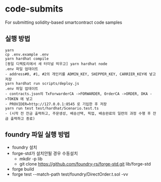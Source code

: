 # code-submits
For submitting solidity-based smartcontract code samples
## 실행 방법
```
yarn
cp .env.example .env
yarn hardhat compile
[동일 디렉토리에서 새 터미널 띄우고] yarn hardhat node
.env 파일 업데이트
- address#0, #1, #2의 개인키를 ADMIN_KEY, SHIPPER_KEY, CARRIER_KEY에 넣고 저장
yarn hardhat run scripts/deploy.js
.env 파일 업데이트
- contracts.json의 TxForwarderCA ->FORWARDER, OrderCA ->ORDER, DKA ->TOKEN 에 넣고
- PROVIDER=http://127.0.0.1:8545 로 기입한 후 저장
yarn run test test/hardhat/Scenario.test.ts
- (시작 전 잔금 출력하고, 주문생성, 배송선택, 픽업, 배송완료의 일련의 과정 수행 후 잔금 출력하고 종료)
```


## foundry 파일 실행 방법
- foundry 설치
- forge-std가 설치안될 경우 수동설치
  - mkdir -p lib
  - git clone https://github.com/foundry-rs/forge-std.git lib/forge-std
- forge build
- forge test --match-path test/foundry/DirectOrder.t.sol -vv
